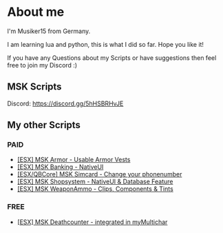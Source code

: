 # About me
I'm Musiker15 from Germany.

I am learning lua and python, this is what I did so far. Hope you like it!

If you have any Questions about my Scripts or have suggestions then feel free to join my Discord :)

## MSK Scripts
Discord: https://discord.gg/5hHSBRHvJE

## My other Scripts
### PAID
* [[ESX] MSK Armor - Usable Armor Vests](https://forum.cfx.re/t/release-esx-armor-script-usable-armor-vests-status-will-be-saved-in-database-and-restore-after-relog/4812243)
* [[ESX] MSK Banking - NativeUI](https://forum.cfx.re/t/release-esx-banking-with-nativeui/4859560)
* [[ESX/QBCore] MSK Simcard - Change your phonenumber](https://forum.cfx.re/t/release-esx-qbcore-usable-simcard/4847008)
* [[ESX] MSK Shopsystem - NativeUI & Database Feature](https://forum.cfx.re/t/release-esx-msk-shopsystem-nativeui-database-feature/4853593)
* [[ESX] MSK WeaponAmmo - Clips, Components & Tints](https://forum.cfx.re/t/release-esx-weapon-ammunition-with-clips-components-tints/4793783)
### FREE
* [[ESX] MSK Deathcounter - integrated in myMultichar](https://forum.cfx.re/t/release-esx-msk-deathcounter-integrated-in-mymultichar/4863428)
